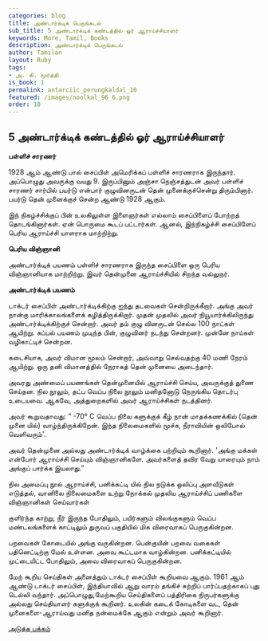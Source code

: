 ```yaml
---
categories: blog
title: அண்டார்க்டிக் பெருங்கடல்
sub_title: 5 அண்டார்க்டிக் கண்டத்தில் ஓர் ஆராய்ச்சியாளர்
keywords: More, Tamil, Books
description: அண்டார்க்டிக் பெருங்கடல்
author: Tamilan
layout: Ruby
tags:
- அ. கி. மூர்த்தி
is_book: 1
permalink: antarciic_perungkaldal_10
featured: /images/noolkal_96_6.png
order: 10
---
```



## 5 அண்டார்க்டிக் கண்டத்தில் ஓர் ஆராய்ச்சியாளர்

**பள்ளிச் சாரணர்**

1928 ஆம் ஆண்டு பால் சைப்பிள் அமெரிக்கப் பள்ளிச் சாரணராக இருந்தார். அப்பொழுது அவருக்கு வயது 9. இருப்பினும் அஞ்சா நெஞ்சத்துடன் அவர் பள்ளிச் சாரணர் சார்பில் பயர்டு என்பார் குழுவினருடன் தென் முனைக்குச்சென்று திரும்பினார். பயர்டு தென் முனைக்குச் சென்ற ஆண்டு 1928 ஆகும்.

இந் நிகழ்ச்சிக்குப் பின் உலகிலுள்ள இளைஞர்கள் எல்லாம் சைப்பிளைப் போற்றத் தொடங்கினார்கள். ஏன் பொருமை கூடப் பட்டார்கள். ஆனல், இந்நிகழ்ச்சி சைப்பிளேப் பெரிய ஆராய்ச்சி யாளராக மாற்றிற்று.

**பெரிய விஞ்ஞானி**

அண்டார்க்டிக் பயணம் பள்ளிச் சாரணராக இருந்த சைப்பிளை ஒரு பெரிய விஞ்ஞானியாக மாற்றிற்று. இவர் தென்முனை ஆராய்ச்சியில் சிறந்த வல்லுநர்.

**அண்டார்க்டிக் பயணம்**

டாக்டர் சைப்பிள் அண்டார்க்டிக்கிற்கு ஐந்து தடவைகள் சென்றிருக்கீறார். அங்கு அவர் நான்கு மாரிக்காலங்களைக் கழித்திருக்கிறார். முதன் முதலில் அவர் நியூயார்க்கிலிருந்து அண்டார்க்டிக்கிற்குச் சென்றார். அவர் தம் குழு வினருடன் செல்ல 100 நாட்கள் ஆயிற்று. கப்பல் பயணம் முடிந்த பின், குழுவினர் நடந்து சென்றனர். முன்னே நாய்கள் வழிகாட்டிச் சென்றன.

கடைசியாக, அவர் விமான மூலம் சென்றார், அவ்வாறு செல்வதற்கு 40 மணி நேரம் ஆயிற்று. ஒரு தனி விமானத்தில் நேராகத் தென் முனையை அடைந்தார்.

அவரது அண்மைப் பயணங்கள் தென்முனையில் ஆராய்ச்சி செய்ய, அவருக்குத் துணை செய்தன. நில நூலும், தட்ப வெப்ப நிலை நூலும் மனிதனோடு நெருங்கிய தொடர்பு உடையவை. ஆகவே, அத்துறைகளில் அவர் ஆராய்ச்சிகள் நடத்தினர்.

அவர் கூறுவதாவது: “ -70° C வெப்ப நிலை களுக்குக் கீழ் நான் மாதக்கணக்கில் (தென் முனை யில்) வாழ்ந்திருக்கிறேன். இந்த நிலைமைகளில் மூச்சு, நீராவியின் ஒலிபோல் வெளிவரும்'.

அவர் தென்முனை அல்லது அண்டார்க்டிக் வாழ்க்கை பற்றியும் கூறினார். 'அங்கு மக்கள் என்போர் ஆராய்ச்சி செய்யும் விஞ்ஞானிகளே. அவர்களைத் தவிர வேறு யாரையும் நாம் அங்குப் பார்க்க இயலாது.”

நில அமைப்பு நூல் ஆராய்ச்சி, பனிக்கட்டி யில் நில நடுக்க ஒலிப்பு அளவீடுகள் எடுத்தல், வானிலை நிலைமைகளை உற்று நோக்கல் முதலிய ஆராய்ச்சிப் பணிகளை விஞ்ஞானிகள் செய்வார்கள்

குளிர்ந்த காற்று, நீர் இருந்த போதிலும், பயிர்களும் விலங்குகளும் வெப்ப மண்டலங்களைக் காட்டிலும் துருவப் பகுதியில் மிக விரைவாகப் பெருகுகின்றன.

பறவைகள் கோடையில் அங்கு வருகின்றன. பென்குயின் பறவை வகைகள் பதினெட்டிற்கு மேல் உள்ளன. அவை கூட்டமாக வாழ்கின்றன. பனிக்கட்டியில் முட்டையிட்ட போதிலும், அவை விரைவாகப் பெருகுகின்றன.

மேற் கூறிய செய்திகள் அனைத்தும் டாக்டர் சைப்பிள் கூறியவை ஆகும். 1961 ஆம் ஆண்டு டாக்டர் சைப்பிள், இந்தியாவில் ஆறு வாரம் தங்கிச் சுற்றிப் பார்ப்பதற்காகப் புது டெல்லி வந்தார். அப்பொழுது,மேற்கூறிய செய்திகளைப் பத்திரிகை நிருபர்களுக்கு அல்லது செய்தியாளர் களுக்குக் கூறினர். உலகின் கடைக் கோடிகளை வட, தென் முனைகளை-ஆராய்வது மனித நன்மைக்கே ஆகும் என்றும் அவர் கூறினார்.

[அடுத்த பக்கம்](antarciic_perungkaldal_11)